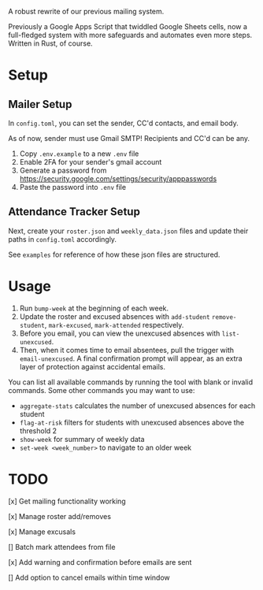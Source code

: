 A robust rewrite of our previous mailing system.

Previously a Google Apps Script that twiddled Google Sheets cells, now a full-fledged system with more safeguards and automates even more steps. Written in Rust, of course.

# Setup

## Mailer Setup

In `config.toml`, you can set the sender, CC'd contacts, and email body.

As of now, sender must use Gmail SMTP! Recipients and CC'd can be any.

1. Copy `.env.example` to a new `.env` file
2. Enable 2FA for your sender's gmail account
3. Generate a password from https://security.google.com/settings/security/apppasswords
4. Paste the password into `.env` file

## Attendance Tracker Setup

Next, create your `roster.json` and `weekly_data.json` files and update their paths in `config.toml` accordingly.

See `examples` for reference of how these json files are structured.

# Usage

1. Run `bump-week` at the beginning of each week.
2. Update the roster and excused absences with `add-student` `remove-student`, `mark-excused`, `mark-attended` respectively.
3. Before you email, you can view the unexcused absences with `list-unexcused`.
4. Then, when it comes time to email absentees, pull the trigger with `email-unexcused`. A final confirmation prompt will appear, as an extra layer of protection against accidental emails.

You can list all available commands by running the tool with blank or invalid commands. Some other commands you may want to use:
* `aggregate-stats` calculates the number of unexcused absences for each student
* `flag-at-risk` filters for students with unexcused absences above the threshold 2
* `show-week` for summary of weekly data
* `set-week <week_number>` to navigate to an older week

# TODO

[x] Get mailing functionality working

[x] Manage roster add/removes

[x] Manage excusals

[] Batch mark attendees from file

[x] Add warning and confirmation before emails are sent

[] Add option to cancel emails within time window